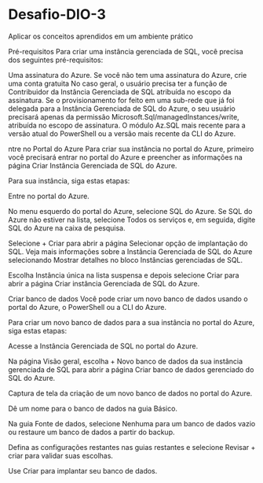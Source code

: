 # Desafio-DIO-3
Aplicar os conceitos aprendidos em um ambiente prático

Pré-requisitos
Para criar uma instância gerenciada de SQL, você precisa dos seguintes pré-requisitos:

Uma assinatura do Azure. Se você não tem uma assinatura do Azure, crie uma conta gratuita
No caso geral, o usuário precisa ter a função de Contribuidor da Instância Gerenciada de SQL atribuída no escopo da assinatura.
Se o provisionamento for feito em uma sub-rede que já foi delegada para a Instância Gerenciada de SQL do Azure, o seu usuário precisará apenas da permissão Microsoft.Sql/managedInstances/write, atribuída no escopo de assinatura.
O módulo Az.SQL mais recente para a versão atual do PowerShell ou a versão mais recente da CLI do Azure.

ntre no Portal do Azure
Para criar sua instância no portal do Azure, primeiro você precisará entrar no portal do Azure e preencher as informações na página Criar Instância Gerenciada de SQL do Azure.

Para sua instância, siga estas etapas:

Entre no portal do Azure.

No menu esquerdo do portal do Azure, selecione SQL do Azure. Se SQL do Azure não estiver na lista, selecione Todos os serviços e, em seguida, digite SQL do Azure na caixa de pesquisa.

Selecione + Criar para abrir a página Selecionar opção de implantação do SQL. Veja mais informações sobre a Instância Gerenciada de SQL do Azure selecionando Mostrar detalhes no bloco Instâncias gerenciadas de SQL.

Escolha Instância única na lista suspensa e depois selecione Criar para abrir a página Criar instância Gerenciada de SQL do Azure.

Criar banco de dados
Você pode criar um novo banco de dados usando o portal do Azure, o PowerShell ou a CLI do Azure.

Para criar um novo banco de dados para a sua instância no portal do Azure, siga estas etapas:

Acesse a Instância Gerenciada de SQL no portal do Azure.

Na página Visão geral, escolha + Novo banco de dados da sua instância gerenciada de SQL para abrir a página Criar banco de dados gerenciado do SQL do Azure.

Captura de tela da criação de um novo banco de dados no portal do Azure.

Dê um nome para o banco de dados na guia Básico.

Na guia Fonte de dados, selecione Nenhuma para um banco de dados vazio ou restaure um banco de dados a partir do backup.

Defina as configurações restantes nas guias restantes e selecione Revisar + criar para validar suas escolhas.

Use Criar para implantar seu banco de dados.
